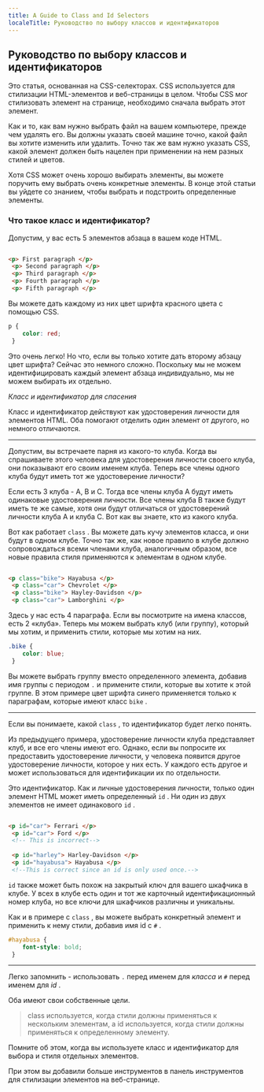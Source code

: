 ```yaml
---
title: A Guide to Class and Id Selectors
localeTitle: Руководство по выбору классов и идентификаторов
---
```

## Руководство по выбору классов и идентификаторов

Это статья, основанная на CSS-селекторах. CSS используется для стилизации HTML-элементов и веб-страницы в целом. Чтобы CSS мог стилизовать элемент на странице, необходимо сначала выбрать этот элемент.

Как и то, как вам нужно выбрать файл на вашем компьютере, прежде чем удалять его. Вы должны указать своей машине точно, какой файл вы хотите изменить или удалить. Точно так же вам нужно указать CSS, какой элемент должен быть нацелен при применении на нем разных стилей и цветов.

Хотя CSS может очень хорошо выбирать элементы, вы можете поручить ему выбрать очень конкретные элементы. В конце этой статьи вы уйдете со знанием, чтобы выбрать и подстроить определенные элементы.

### Что такое класс и идентификатор?

Допустим, у вас есть 5 элементов абзаца в вашем коде HTML.

```html

<p> First paragraph </p> 
 <p> Second paragraph </p> 
 <p> Third paragraph </p> 
 <p> Fourth paragraph </p> 
 <p> Fifth paragraph </p> 
```

Вы можете дать каждому из них цвет шрифта красного цвета с помощью CSS.

```css
p { 
    color: red; 
 } 
```

Это очень легко! Но что, если вы только хотите дать второму абзацу цвет шрифта? Сейчас это немного сложно. Поскольку мы не можем идентифицировать каждый элемент абзаца индивидуально, мы не можем выбирать их отдельно.

_Класс и идентификатор для спасения_

Класс и идентификатор действуют как удостоверения личности для элементов HTML. Оба помогают отделить один элемент от другого, но немного отличаются.

* * *

Допустим, вы встречаете парня из какого-то клуба. Когда вы спрашиваете этого человека для удостоверения личности своего клуба, они показывают его своим именем клуба. Теперь все члены одного клуба будут иметь тот же удостоверение личности?

Если есть 3 клуба - A, B и C. Тогда все члены клуба A будут иметь одинаковые удостоверения личности. Все члены клуба B также будут иметь те же самые, хотя они будут отличаться от удостоверений личности клуба A и клуба C. Вот как вы знаете, кто из какого клуба.

Вот как работает `class` . Вы можете дать кучу элементов класса, и они будут в одном клубе. Точно так же, как новое правило в клубе должно сопровождаться всеми членами клуба, аналогичным образом, все новые правила стиля применяются к элементам в одном клубе.

```html

<p class="bike"> Hayabusa </p> 
 <p class="car"> Chevrolet </p> 
 <p class="bike"> Hayley-Davidson </p> 
 <p class="car"> Lamborghini </p> 
```

Здесь у нас есть 4 параграфа. Если вы посмотрите на имена классов, есть 2 «клуба». Теперь мы можем выбрать клуб (или группу), который мы хотим, и применить стили, которые мы хотим на них.

```css
.bike { 
    color: blue; 
 } 
```

Вы можете выбрать группу вместо определенного элемента, добавив имя группы с периодом `.` и примените стили, которые вы хотите к этой группе. В этом примере цвет шрифта синего применяется только к параграфам, которые имеют класс `bike` .

* * *

Если вы понимаете, какой `class` , то идентификатор будет легко понять.

Из предыдущего примера, удостоверение личности клуба представляет клуб, и все его члены имеют его. Однако, если вы попросите их предоставить удостоверение личности, у человека появится другое удостоверение личности, которое у них есть. У каждого есть другое и может использоваться для идентификации их по отдельности.

Это идентификатор. Как и личные удостоверения личности, только один элемент HTML может иметь определенный `id` . Ни один из двух элементов не имеет одинакового `id` .

```html

<p id="car"> Ferrari </p> 
 <p id="car"> Ford </p> 
 <!-- This is incorrect--> 
 
 <p id="harley"> Harley-Davidson </p> 
 <p id="hayabusa"> Hayabusa </p> 
 <!--This is correct since an id is only used once.--> 
```

`id` также может быть похож на закрытый ключ для вашего шкафчика в клубе. У всех в клубе есть один и тот же карточный идентификационный номер клуба, но все ключи для шкафчиков различны и уникальны.

Как и в примере с `class` , вы можете выбрать конкретный элемент и применить к нему стили, добавив имя id с `#` .

```css
#hayabusa { 
    font-style: bold; 
 } 
```

* * *

Легко запомнить - использовать `.` перед именем для _класса_ и `#` перед именем для _id_ .

Оба имеют свои собственные цели.

> class используется, когда стили должны применяться к нескольким элементам, а id используется, когда стили должны применяться к определенному элементу.

Помните об этом, когда вы используете класс и идентификатор для выбора и стиля отдельных элементов.

При этом вы добавили больше инструментов в панель инструментов для стилизации элементов на веб-странице.